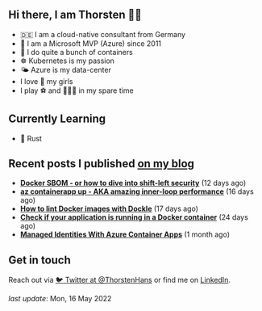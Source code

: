 ## Hi there, I am Thorsten 👋🏼

- 🇩🇪 I am a cloud-native consultant from Germany
- 🔷 I am a Microsoft MVP (Azure) since 2011
- 🐳 I do quite a bunch of containers
- ☸️ Kubernetes is my passion
- 🌤 Azure is my data-center
- I love 💞 my girls
- I play ⚽️ and 🏃🏻‍♂️ in my spare time

## Currently Learning

- 🦀 Rust

## Recent posts I published [on my blog](https://thorsten-hans.com)

- **[Docker SBOM - or how to dive into shift-left security](https://www.thorsten-hans.com/docker-sbom-dive-into-shift-left-security/)** (12 days ago)
- **[az containerapp up - AKA amazing inner-loop performance](https://www.thorsten-hans.com/az-containerapp-aka-amazing-loop-performance/)** (16 days ago)
- **[How to lint Docker images with Dockle](https://www.thorsten-hans.com/lint-docker-images-with-dockle/)** (17 days ago)
- **[Check if your application is running in a Docker container](https://www.thorsten-hans.com/check-if-application-is-running-in-docker-container/)** (24 days ago)
- **[Managed Identities With Azure Container Apps](https://www.thorsten-hans.com/managed-identities-with-azure-container-apps/)** (1 month ago)

## Get in touch

Reach out via [🐦 Twitter at @ThorstenHans](https://twitter.com/ThorstenHans) or find me on [LinkedIn](https://linkedin.com/in/ThorstenHans).

_last update_: Mon, 16 May 2022
